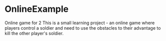 # OnlineExample
Online game for 2
This is a small learning project - an online game where players control a soldier and need to use the obstacles to their advantage to kill the other player's soldier.
